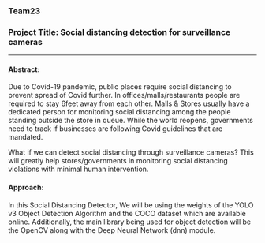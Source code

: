 ### Team23

### Project Title: Social distancing detection for surveillance cameras
---

#### Abstract: 
Due to Covid-19 pandemic, public places require social distancing to prevent spread of Covid further. In offices/malls/restaurants people are required to stay 6feet away from each other. Malls & Stores usually have a dedicated person for monitoring social distancing among the people standing outside the store in queue. While the world reopens, governments need to track if businesses are following Covid guidelines that are mandated.

What if we can detect social distancing through surveillance cameras? This will greatly help stores/governments in monitoring social distancing violations with minimal human intervention.


#### Approach:
In this Social Distancing Detector, We will be using the weights of the YOLO v3 Object Detection Algorithm and the COCO dataset which are available online. Additionally, the main library being used for object detection will be the OpenCV along with the Deep Neural Network (dnn) module.
